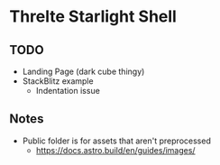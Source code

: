 # Threlte Starlight Shell

## TODO

- Landing Page (dark cube thingy)
- StackBlitz example
  - Indentation issue

## Notes

- Public folder is for assets that aren't preprocessed
  - https://docs.astro.build/en/guides/images/
